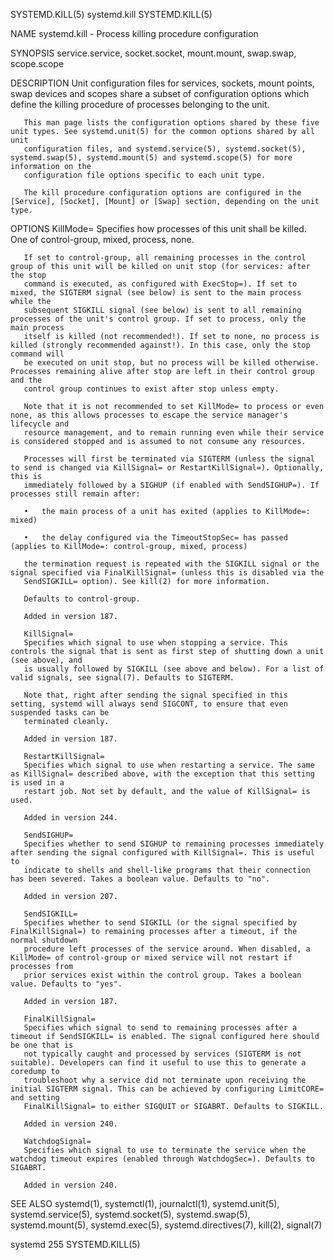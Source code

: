 SYSTEMD.KILL(5)								 systemd.kill							       SYSTEMD.KILL(5)

NAME
       systemd.kill - Process killing procedure configuration

SYNOPSIS
       service.service, socket.socket, mount.mount, swap.swap, scope.scope

DESCRIPTION
       Unit configuration files for services, sockets, mount points, swap devices and scopes share a subset of configuration options which define the killing
       procedure of processes belonging to the unit.

       This man page lists the configuration options shared by these five unit types. See systemd.unit(5) for the common options shared by all unit
       configuration files, and systemd.service(5), systemd.socket(5), systemd.swap(5), systemd.mount(5) and systemd.scope(5) for more information on the
       configuration file options specific to each unit type.

       The kill procedure configuration options are configured in the [Service], [Socket], [Mount] or [Swap] section, depending on the unit type.

OPTIONS
       KillMode=
	   Specifies how processes of this unit shall be killed. One of control-group, mixed, process, none.

	   If set to control-group, all remaining processes in the control group of this unit will be killed on unit stop (for services: after the stop
	   command is executed, as configured with ExecStop=). If set to mixed, the SIGTERM signal (see below) is sent to the main process while the
	   subsequent SIGKILL signal (see below) is sent to all remaining processes of the unit's control group. If set to process, only the main process
	   itself is killed (not recommended!). If set to none, no process is killed (strongly recommended against!). In this case, only the stop command will
	   be executed on unit stop, but no process will be killed otherwise. Processes remaining alive after stop are left in their control group and the
	   control group continues to exist after stop unless empty.

	   Note that it is not recommended to set KillMode= to process or even none, as this allows processes to escape the service manager's lifecycle and
	   resource management, and to remain running even while their service is considered stopped and is assumed to not consume any resources.

	   Processes will first be terminated via SIGTERM (unless the signal to send is changed via KillSignal= or RestartKillSignal=). Optionally, this is
	   immediately followed by a SIGHUP (if enabled with SendSIGHUP=). If processes still remain after:

	   •   the main process of a unit has exited (applies to KillMode=: mixed)

	   •   the delay configured via the TimeoutStopSec= has passed (applies to KillMode=: control-group, mixed, process)

	   the termination request is repeated with the SIGKILL signal or the signal specified via FinalKillSignal= (unless this is disabled via the
	   SendSIGKILL= option). See kill(2) for more information.

	   Defaults to control-group.

	   Added in version 187.

       KillSignal=
	   Specifies which signal to use when stopping a service. This controls the signal that is sent as first step of shutting down a unit (see above), and
	   is usually followed by SIGKILL (see above and below). For a list of valid signals, see signal(7). Defaults to SIGTERM.

	   Note that, right after sending the signal specified in this setting, systemd will always send SIGCONT, to ensure that even suspended tasks can be
	   terminated cleanly.

	   Added in version 187.

       RestartKillSignal=
	   Specifies which signal to use when restarting a service. The same as KillSignal= described above, with the exception that this setting is used in a
	   restart job. Not set by default, and the value of KillSignal= is used.

	   Added in version 244.

       SendSIGHUP=
	   Specifies whether to send SIGHUP to remaining processes immediately after sending the signal configured with KillSignal=. This is useful to
	   indicate to shells and shell-like programs that their connection has been severed. Takes a boolean value. Defaults to "no".

	   Added in version 207.

       SendSIGKILL=
	   Specifies whether to send SIGKILL (or the signal specified by FinalKillSignal=) to remaining processes after a timeout, if the normal shutdown
	   procedure left processes of the service around. When disabled, a KillMode= of control-group or mixed service will not restart if processes from
	   prior services exist within the control group. Takes a boolean value. Defaults to "yes".

	   Added in version 187.

       FinalKillSignal=
	   Specifies which signal to send to remaining processes after a timeout if SendSIGKILL= is enabled. The signal configured here should be one that is
	   not typically caught and processed by services (SIGTERM is not suitable). Developers can find it useful to use this to generate a coredump to
	   troubleshoot why a service did not terminate upon receiving the initial SIGTERM signal. This can be achieved by configuring LimitCORE= and setting
	   FinalKillSignal= to either SIGQUIT or SIGABRT. Defaults to SIGKILL.

	   Added in version 240.

       WatchdogSignal=
	   Specifies which signal to use to terminate the service when the watchdog timeout expires (enabled through WatchdogSec=). Defaults to SIGABRT.

	   Added in version 240.

SEE ALSO
       systemd(1), systemctl(1), journalctl(1), systemd.unit(5), systemd.service(5), systemd.socket(5), systemd.swap(5), systemd.mount(5), systemd.exec(5),
       systemd.directives(7), kill(2), signal(7)

systemd 255																       SYSTEMD.KILL(5)
